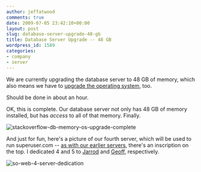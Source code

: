 ```yaml
---
author: jeffatwood
comments: true
date: 2009-07-05 23:42:10+00:00
layout: post
slug: database-server-upgrade-48-gb
title: Database Server Upgrade -- 48 GB
wordpress_id: 1589
categories:
- company
- server
---
```



We are currently upgrading the database server to 48 GB of memory, which also means we have to [upgrade the operating system](http://www.codinghorror.com/blog/archives/001283.html), too.



Should be done in about an hour.



OK, this is complete. Our database server not only has 48 GB of memory installed, but has _access_ to all of that memory. Finally.



![stackoverflow-db-memory-os-upgrade-complete](http://blog.stackoverflow.com/wp-content/uploads/stackoverflow-db-memory-os-upgrade-complete.png)



And just for fun, here's a picture of our fourth server, which will be used to run superuser.com -- [as with our earlier servers](http://blog.stackoverflow.com/2009/01/new-stack-overflow-servers-ready/), there's an inscription on the top. I dedicated 4 and 5 to [Jarrod](http://blog.stackoverflow.com/2009/01/welcome-stack-overflow-valued-associate-00002/) and [Geoff](http://blog.stackoverflow.com/2009/05/welcome-stack-overflow-valued-associate-00003/), respectively.



![so-web-4-server-dedication](http://blog.stackoverflow.com/wp-content/uploads/so-web-4-server-dedication.jpg)

